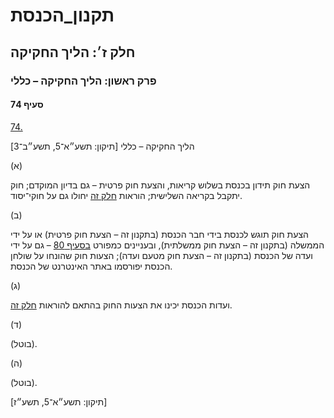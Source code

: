 # תקנון_הכנסת

## חלק ז׳: הליך החקיקה

### פרק ראשון: הליך החקיקה – כללי

#### סעיף 74

[74.](https://he.wikisource.org/wiki/%D7%AA%D7%A7%D7%A0%D7%95%D7%9F_%D7%94%D7%9B%D7%A0%D7%A1%D7%AA#%D7%A1%D7%A2%D7%99%D7%A3_74)

הליך החקיקה – כללי [תיקון: תשע״א־5, תשע״ב־3]

(א)

הצעת חוק תידון בכנסת בשלוש קריאות, והצעת חוק פרטית – גם בדיון המוקדם; חוק יתקבל בקריאה השלישית; הוראות [חלק זה](https://he.wikisource.org/wiki/%D7%AA%D7%A7%D7%A0%D7%95%D7%9F_%D7%94%D7%9B%D7%A0%D7%A1%D7%AA#%D7%97%D7%9C%D7%A7_%D7%96) יחולו גם על חוקי־יסוד.

(ב)

הצעת חוק תוגש לכנסת בידי חבר הכנסת (בתקנון זה – הצעת חוק פרטית) או על ידי הממשלה (בתקנון זה – הצעת חוק ממשלתית), ובעניינים כמפורט [בסעיף 80](https://he.wikisource.org/wiki/%D7%AA%D7%A7%D7%A0%D7%95%D7%9F_%D7%94%D7%9B%D7%A0%D7%A1%D7%AA#%D7%A1%D7%A2%D7%99%D7%A3_80) – גם על ידי ועדה של הכנסת (בתקנון זה – הצעת חוק מטעם ועדה); הצעות חוק שהונחו על שולחן הכנסת יפורסמו באתר האינטרנט של הכנסת.

(ג)

ועדות הכנסת יכינו את הצעות החוק בהתאם להוראות [חלק זה](https://he.wikisource.org/wiki/%D7%AA%D7%A7%D7%A0%D7%95%D7%9F_%D7%94%D7%9B%D7%A0%D7%A1%D7%AA#%D7%97%D7%9C%D7%A7_%D7%96).

(ד)

(בוטל).

(ה)

(בוטל).

[תיקון: תשע״א־5, תשע״ז]